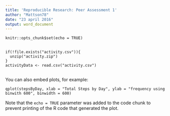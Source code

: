 ```yaml
---
title: 'Reproducible Research: Peer Assessment 1'
author: "Mattson78"
date: "23 april 2016"
output: word_document
---
```


```{r setup, include=FALSE}
knitr::opts_chunk$set(echo = TRUE)
```

## 



```{r, echo=TRUE}
if(!file.exists("activity.csv")){
  unzip("activity.zip")
}
activityData <- read.csv("activity.csv")

```

## 

You can also embed plots, for example:

```{r, echo=TRUE}
qplot(stepsByDay, xlab = "Total Steps by Day", ylab = "frequency using binwith 600", binwidth = 600)
```

Note that the `echo = TRUE` parameter was added to the code chunk to prevent printing of the R code that generated the plot.
